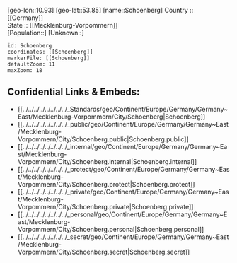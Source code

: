 ﻿---
location: [53.85,10.93] 
mapzoom: [7,12] 
mapmarker: city 
type: City
tags:
- geo/City


SpocWebEntityId: 34134
isDeleted: false
confidential: public

---
[geo-lon::10.93] 
[geo-lat::53.85] 
[name::Schoenberg] 
Country :: [[Germany]]  
State :: [[Mecklenburg-Vorpommern]]  
[Population::] 
[Unknown::] 


```leaflet
id: Schoenberg
coordinates: [[Schoenberg]] 
markerFile: [[Schoenberg]] 
defaultZoom: 11 
maxZoom: 18
```


## Confidential Links & Embeds: 
- [[../../../../../../../../_Standards/geo/Continent/Europe/Germany/Germany~East/Mecklenburg-Vorpommern/City/Schoenberg|Schoenberg]] 
- [[../../../../../../../../_public/geo/Continent/Europe/Germany/Germany~East/Mecklenburg-Vorpommern/City/Schoenberg.public|Schoenberg.public]] 
- [[../../../../../../../../_internal/geo/Continent/Europe/Germany/Germany~East/Mecklenburg-Vorpommern/City/Schoenberg.internal|Schoenberg.internal]] 
- [[../../../../../../../../_protect/geo/Continent/Europe/Germany/Germany~East/Mecklenburg-Vorpommern/City/Schoenberg.protect|Schoenberg.protect]] 
- [[../../../../../../../../_private/geo/Continent/Europe/Germany/Germany~East/Mecklenburg-Vorpommern/City/Schoenberg.private|Schoenberg.private]] 
- [[../../../../../../../../_personal/geo/Continent/Europe/Germany/Germany~East/Mecklenburg-Vorpommern/City/Schoenberg.personal|Schoenberg.personal]] 
- [[../../../../../../../../_secret/geo/Continent/Europe/Germany/Germany~East/Mecklenburg-Vorpommern/City/Schoenberg.secret|Schoenberg.secret]] 
